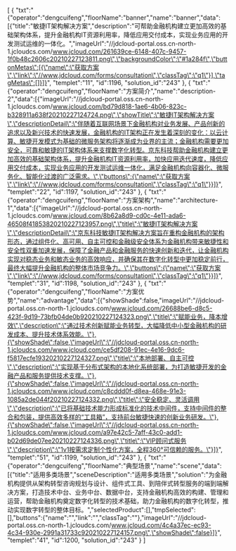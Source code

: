 [
	{
		"txt":"{\"operator\":\"dengcuifeng\",\"floorName\":\"banner\",\"name\":\"banner\",\"data\":[{\"title\":\"敏捷IT架构解决方案\",\"description\":\"可帮助金融机构建立更加高效的基础架构体系，提升金融机构IT资源利用率，降低应用交付成本，实现业务应用的开发测试运维的一体化。\",\"imageUrl\":\"//jdcloud-portal.oss.cn-north-1.jcloudcs.com/www.jcloud.com/261639ce-6148-407c-9457-1f0b48c2606c20210227123811.png\",\"backgroundColor\":\"#1a284f\",\"buttonMetas\":[{\"name\":\"获取方案\",\"link\":\"//www.jdcloud.com/forms/consultation\",\"classTag\":\"q1\"}],\"tagMetas\":[]}]}",
		"templet":"11",
		"id":1196,
		"solution_id":"243"
	},
	{
		"txt":"{\"operator\":\"dengcuifeng\",\"floorName\":\"方案简介\",\"name\":\"description-2\",\"data\":[{\"imageUrl\":\"//jdcloud-portal.oss.cn-north-1.jcloudcs.com/www.jcloud.com/bd79d818-1ae6-4b06-823c-b328911a638f20210227124724.png\",\"showTitle\":\"敏捷IT架构解决方案\",\"descriptionDetail\":\"伴随着互联网场景下金融机构对业务发展、产品创新的追求以及新兴技术的快速发展，金融机构的IT架构正在发生着深刻的变化：以云计算、敏捷开发模式为基础的微服务架构将逐渐成为业界的主流；金融机构需要更加安全，可靠和敏捷的IT架构体系来支撑数字化转型。京东科技帮助金融机构建立更加高效的基础架构体系，提升金融机构IT资源利用率，加快应用迭代速度，降低应用交付成本，实现业务应用的开发测试运维一体化，满足金融机构向容器化、微服务化、智能化过渡的广泛需求。\",\"buttons\":{\"name\":\"获取方案\",\"link\":\"//www.jdcloud.com/forms/consultation\",\"classTag\":\"q1\"}}]}",
		"templet":"22",
		"id":1197,
		"solution_id":"243"
	},
	{
		"txt":"{\"operator\":\"dengcuifeng\",\"floorName\":\"方案架构\",\"name\":\"architecture-1\",\"data\":[{\"imageUrl\":\"//jdcloud-portal.oss.cn-north-1.jcloudcs.com/www.jcloud.com/8b62a8d9-cd0c-4e11-ada6-46508f41853820210227123957.png\",\"title\":\"敏捷IT架构解决方案\",\"descriptionDetail\":\"京东科技敏捷IT架构解决方案旨在重构金融机构的架构形态，通过组件化、高可用、自主可控和金融级安全体系为金融机构带来敏捷性和安全性双重加速发展，保障了金融产品和金融服务的快速创新和迭代，让金融机构实现对稳态业务和敏态业务的高效响应，并确保其在数字化转型中更加稳定前行，最终大幅提升金融机构的整体市场竞争力。\",\"buttons\":{\"name\":\"获取方案\",\"link\":\"//www.jdcloud.com/forms/consultation\",\"classTag\":\"q1\"}}]}",
		"templet":"31",
		"id":1198,
		"solution_id":"243"
	},
	{
		"txt":"{\"operator\":\"dengcuifeng\",\"floorName\":\"方案优势\",\"name\":\"advantage\",\"data\":[{\"showShade\":false,\"imageUrl\":\"//jdcloud-portal.oss.cn-north-1.jcloudcs.com/www.jcloud.com/26688be6-d8c5-423f-9d19-73bfb04de0b920210227124323.png\",\"title\":\"赋能业务，降本增效\",\"description\":\"通过技术创新赋能业务转型，大幅降低中小型金融机构的研发成本、提升技术体系效能。\"},{\"showShade\":false,\"imageUrl\":\"//jdcloud-portal.oss.cn-north-1.jcloudcs.com/www.jcloud.com/ce5df208-91ec-4e16-9dc6-f5817ecfe19320210227124327.png\",\"title\":\"本地部署、自主可控\",\"description\":\"实现基于分布式架构的本地化系统部署，为打造敏捷开发的金融产品和服务提供技术支撑。\"},{\"showShade\":false,\"imageUrl\":\"//jdcloud-portal.oss.cn-north-1.jcloudcs.com/www.jcloud.com/c8cddd0f-d8ea-468e-91e3-1085a2de044f20210227124332.png\",\"title\":\"安全稳定、灵活调用\",\"description\":\"已将基础技术能力形成标准化的技术中间件，支持中间件的整合和包装，提供高效多样的“工具箱”，支持前台敏捷快速的创新业务研发。\"},{\"showShade\":false,\"imageUrl\":\"//jdcloud-portal.oss.cn-north-1.jcloudcs.com/www.jcloud.com/a97e42c5-7aff-43c0-add1-b02d69de07ee20210227124336.png\",\"title\":\"VIP顾问式服务\",\"description\":\"1v1按需求定制个性化方案，全程360°可信赖的服务。\"}]}",
		"templet":"51",
		"id":1199,
		"solution_id":"243"
	},
	{
		"txt":"{\"operator\":\"dengcuifeng\",\"floorName\":\"典型场景\",\"name\":\"scene\",\"data\":[{\"title\":\"适用多类场景\",\"sceneDescription\":\"适用多类场景\",\"solution\":\"为金融机构提供从架构转型咨询规划与设计、组件式工具、到陪伴式转型服务的端到端解决方案，打造技术中台、业务中台、数据中台，支持金融机构高效的构建、管理和运营，帮助金融机构奠定数字化转型的技术基础，助力金融机构的数字化转型，推动实现数字转型的整体目标。\",\"selectedProduct\":[],\"tmpSelected\":[],\"buttons\":{\"name\":\"\",\"link\":\"\",\"classTag\":\"\"},\"imageUrl\":\"//jdcloud-portal.oss.cn-north-1.jcloudcs.com/www.jcloud.com/4c4a37ec-ec93-4c34-930e-2991a31733c920210227124157.png\",\"showShade\":false}]}",
		"templet":"41",
		"id":1200,
		"solution_id":"243"
	}
]